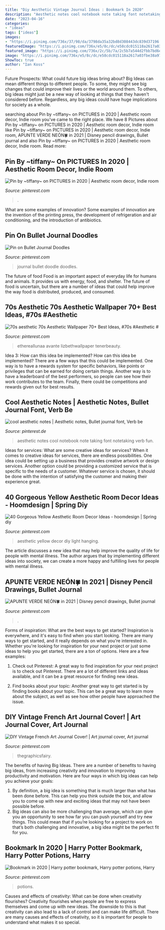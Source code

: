 ```yaml
---
title: "Diy Aesthetic Vintage Journal Ideas : Bookmark In 2020"
description: "Aesthetic notes cool notebook note taking font notetaking verb fun"
date: "2023-04-16"
categories:
- "ideas"
tags: ["ideas"]
images:
- "https://i.pinimg.com/736x/37/98/da/3798da35a32bd8d308443dc839d37196.jpg"
featuredImage: "https://i.pinimg.com/736x/e5/8c/dc/e58cdc015118a2617a03fbe38a97cc3e.jpg"
featured_image: "https://i.pinimg.com/736x/2c/5b/7a/2c5b7a544d2fbb7bd6ee7746a993dc63.jpg"
image: "https://i.pinimg.com/736x/e5/8c/dc/e58cdc015118a2617a03fbe38a97cc3e.jpg"
ShowToc: true
author: "Ian Koss"
---
```



Future Prospects: What could future big ideas bring about?
Big Ideas can mean different things to different people. To some, they might see big changes that could improve their lives or the world around them. To others, big ideas might just be a new way of looking at things that they haven't considered before. Regardless, any big ideas could have huge implications for society as a whole.

	

		
searching about Pin by ~tiffany~ on PICTURES in 2020 | Aesthetic room decor, Indie room you've came to the right place. We have 8 Pictures about Pin by ~tiffany~ on PICTURES in 2020 | Aesthetic room decor, Indie room like Pin by ~tiffany~ on PICTURES in 2020 | Aesthetic room decor, Indie room, APUNTE VERDE NEÓN🍀 in 2021 | Disney pencil drawings, Bullet journal and also Pin by ~tiffany~ on PICTURES in 2020 | Aesthetic room decor, Indie room. Read more:
		
    
## Pin By ~tiffany~ On PICTURES In 2020 | Aesthetic Room Decor, Indie Room

<img loading=lazy src="https://i.pinimg.com/736x/37/98/da/3798da35a32bd8d308443dc839d37196.jpg" onerror="this.onerror=null;this.src='https://tse1.mm.bing.net/th?id=OIP.rmTlw1DGBN99ciCttk8KTQHaJ3&amp;pid=15.1';" alt="Pin by ~tiffany~ on PICTURES in 2020 | Aesthetic room decor, Indie room">

_Source: pinterest.com_

>. 

	

What are some examples of innovation?
Some examples of innovation are the invention of the printing press, the development of refrigeration and air conditioning, and the introduction of antibiotics.

    
## Pin On Bullet Journal Doodles

<img loading=lazy src="https://i.pinimg.com/736x/e5/8c/dc/e58cdc015118a2617a03fbe38a97cc3e.jpg" onerror="this.onerror=null;this.src='https://tse1.mm.bing.net/th?id=OIP.5ta0wt39Vhfl1n48P1UwvAHaLH&amp;pid=15.1';" alt="Pin on Bullet Journal Doodles">

_Source: pinterest.com_

>journal bullet doodle doodles. 

	

The future of food
Food is an important aspect of everyday life for humans and animals. It provides us with energy, food, and shelter. The future of food is uncertain, but there are a number of ideas that could help improve the way food is distributed, produced, and consumed.

    
## 70s Aesthetic 70s Aesthetic Wallpaper 70+ Best Ideas, #70s #Aesthetic #

<img loading=lazy src="https://i.pinimg.com/736x/5e/36/72/5e3672b5184cbe3cbbe463487aed077b.jpg" onerror="this.onerror=null;this.src='https://tse2.mm.bing.net/th?id=OIP.bZ840ufn9Lo37aplLH-LEgAAAA&amp;pid=15.1';" alt="70s aesthetic 70s Aesthetic Wallpaper 70+ Best Ideas, #70s #Aesthetic #">

_Source: pinterest.com_

>ethereallunaa avante lizbethwallpaper tenerbeauty. 

	

Idea 3: How can this idea be implemented?
How can this idea be implemented? 
There are a few ways that this could be implemented. One way is to have a rewards system for specific behaviors, like points or privileges that can be earned for doing certain things. Another way is to have a leaderboard of the best performers, so people can see how their work contributes to the team. Finally, there could be competitions and rewards given out for best results.

    
## Cool Aesthetic Notes | Aesthetic Notes, Bullet Journal Font, Verb Be

<img loading=lazy src="https://i.pinimg.com/736x/77/bb/8a/77bb8a656c26dfe741dbdda3c1e9ebed.jpg" onerror="this.onerror=null;this.src='https://tse2.mm.bing.net/th?id=OIP.izIumuE709P3CcDw4rhg_gHaJ3&amp;pid=15.1';" alt="cool aesthetic notes | Aesthetic notes, Bullet journal font, Verb be">

_Source: pinterest.de_

>aesthetic notes cool notebook note taking font notetaking verb fun. 

	

Ideas for services: What are some creative ideas for services?
When it comes to creative ideas for services, there are endless possibilities. One idea could be setting up a business that provides creative artwork or design services. Another option could be providing a customized service that is specific to the needs of a customer. Whatever service is chosen, it should be done with the intention of satisfying the customer and making their experience great.

    
## 40 Gorgeous Yellow Aesthetic Room Decor Ideas - Hoomdesign | Spring Diy

<img loading=lazy src="https://i.pinimg.com/736x/2c/5b/7a/2c5b7a544d2fbb7bd6ee7746a993dc63.jpg" onerror="this.onerror=null;this.src='https://tse1.mm.bing.net/th?id=OIP.xSB-9-pwcSgvCvdgd6wGMAHaJ3&amp;pid=15.1';" alt="40 Gorgeous Yellow Aesthetic Room Decor Ideas - hoomdesign | Spring diy">

_Source: pinterest.com_

>aesthetic yellow decor diy light hanging. 

	

The article discusses a new idea that may help improve the quality of life for people with mental illness. The author argues that by implementing different ideas into society, we can create a more happy and fulfilling lives for people with mental illness.

    
## APUNTE VERDE NEÓN🍀 In 2021 | Disney Pencil Drawings, Bullet Journal

<img loading=lazy src="https://i.pinimg.com/736x/c3/e9/bb/c3e9bb68bc182ab098cd38cfae20a253.jpg" onerror="this.onerror=null;this.src='https://tse4.mm.bing.net/th?id=OIP.0MUhY_UR03iMZdEmIU_6qgHaFG&amp;pid=15.1';" alt="APUNTE VERDE NEÓN🍀 in 2021 | Disney pencil drawings, Bullet journal">

_Source: pinterest.com_

>. 

	

Forms of inspiration: What are the best ways to get started?
Inspiration is everywhere, and it's easy to find when you start looking. There are many ways to get started, and it really depends on what you're interested in. Whether you're looking for inspiration for your next project or just some ideas to help you get started, there are a ton of options. Here are a few examples:
1. Check out Pinterest: A great way to find inspiration for your next project is to check out Pinterest. There are a lot of different links and ideas available, and it can be a great resource for finding new ideas.

2. Find books about your topic: Another great way to get started is by finding books about your topic. This can be a great way to learn more about the subject, as well as see how other people have approached the issue.


    
## DIY Vintage French Art Journal Cover! | Art Journal Cover, Art Journal

<img loading=lazy src="https://i.pinimg.com/736x/9e/38/be/9e38bec7d2cfe8b7e84221a1289341dc.jpg" onerror="this.onerror=null;this.src='https://tse1.mm.bing.net/th?id=OIP.dAKnuEDe7UMp3GOSqpeq7AHaKh&amp;pid=15.1';" alt="DIY Vintage French Art Journal Cover! | Art journal cover, Art journal">

_Source: pinterest.com_

>thegraphicsfairy. 

	

The benefits of having Big Ideas.
There are a number of benefits to having big ideas, from increasing creativity and innovation to improving productivity and motivation. Here are four ways in which big ideas can help you achieve your goals: 
1. By definition, a big idea is something that is much larger than what has been done before. This can help you think outside the box, and allow you to come up with new and exciting ideas that may not have been possible before. 
2. Big ideas can also be more challenging than average, which can give you an opportunity to see how far you can push yourself and try new things. This could mean that if you’re looking for a project to work on that’s both challenging and innovative, a big idea might be the perfect fit for you. 

    
## Bookmark In 2020 | Harry Potter Bookmark, Harry Potter Potions, Harry

<img loading=lazy src="https://i.pinimg.com/736x/34/a4/47/34a447de47ac83ea16afc1cacf353bb4.jpg" onerror="this.onerror=null;this.src='https://tse1.mm.bing.net/th?id=OIP.gI26Qw0BvfKvDgIvAEqyPAHaJ3&amp;pid=15.1';" alt="Bookmark in 2020 | Harry potter bookmark, Harry potter potions, Harry">

_Source: pinterest.com_

>potions. 

	

Causes and effects of creativity: What can be done when creativity flourishes?
Creativity flourishes when people are free to express themselves and come up with new ideas. The downside to this is that creativity can also lead to a lack of control and can make life difficult. There are many causes and effects of creativity, so it is important for people to understand what makes it so special.

